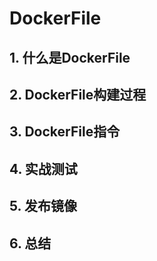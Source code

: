 # DockerFile

## 1. 什么是DockerFile



## 2. DockerFile构建过程





## 3. DockerFile指令



## 4. 实战测试



## 5. 发布镜像



## 6. 总结